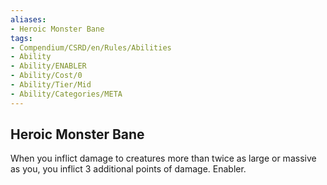 ```yaml
---
aliases:
- Heroic Monster Bane
tags:
- Compendium/CSRD/en/Rules/Abilities
- Ability
- Ability/ENABLER
- Ability/Cost/0
- Ability/Tier/Mid
- Ability/Categories/META
---
```


  
## Heroic Monster Bane  
When you inflict damage to creatures more than twice as large or massive as you, you inflict 3 additional points of damage. Enabler. 
